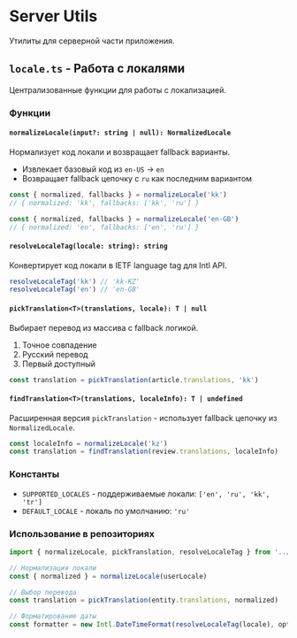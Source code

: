# Server Utils

Утилиты для серверной части приложения.

## `locale.ts` - Работа с локалями

Централизованные функции для работы с локализацией.

### Функции

#### `normalizeLocale(input?: string | null): NormalizedLocale`
Нормализует код локали и возвращает fallback варианты.
- Извлекает базовый код из `en-US` → `en`
- Возвращает fallback цепочку с `ru` как последним вариантом

```typescript
const { normalized, fallbacks } = normalizeLocale('kk')
// { normalized: 'kk', fallbacks: ['kk', 'ru'] }

const { normalized, fallbacks } = normalizeLocale('en-GB')
// { normalized: 'en', fallbacks: ['en', 'ru'] }
```

#### `resolveLocaleTag(locale: string): string`
Конвертирует код локали в IETF language tag для Intl API.

```typescript
resolveLocaleTag('kk') // 'kk-KZ'
resolveLocaleTag('en') // 'en-GB'
```

#### `pickTranslation<T>(translations, locale): T | null`
Выбирает перевод из массива с fallback логикой.
1. Точное совпадение
2. Русский перевод
3. Первый доступный

```typescript
const translation = pickTranslation(article.translations, 'kk')
```

#### `findTranslation<T>(translations, localeInfo): T | undefined`
Расширенная версия `pickTranslation` - использует fallback цепочку из `NormalizedLocale`.

```typescript
const localeInfo = normalizeLocale('kz')
const translation = findTranslation(review.translations, localeInfo)
```

### Константы

- `SUPPORTED_LOCALES` - поддерживаемые локали: `['en', 'ru', 'kk', 'tr']`
- `DEFAULT_LOCALE` - локаль по умолчанию: `'ru'`

### Использование в репозиториях

```typescript
import { normalizeLocale, pickTranslation, resolveLocaleTag } from '../utils/locale'

// Нормализация локали
const { normalized } = normalizeLocale(userLocale)

// Выбор перевода
const translation = pickTranslation(entity.translations, normalized)

// Форматирование даты
const formatter = new Intl.DateTimeFormat(resolveLocaleTag(locale), options)
```
